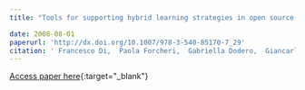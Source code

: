 ```yaml
---
title: "Tools for supporting hybrid learning strategies in open source software environments"

date: 2008-08-01
paperurl: 'http://dx.doi.org/10.1007/978-3-540-85170-7_29'
citation: ' Francesco Di,  Paola Forcheri,  Gabriella Dodero,  Giancarlo Succi, &quot;Tools for supporting hybrid learning strategies in open source software environments.&quot;, 2008.'
---
```

[Access paper here](http://dx.doi.org/10.1007/978-3-540-85170-7_29){:target="_blank"}
